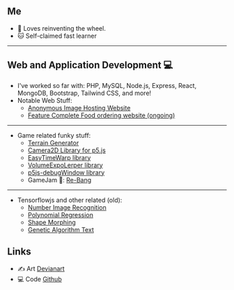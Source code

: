 ## Me
- 🔭 Loves reinventing the wheel.
- :cat: Self-claimed fast learner
---
## Web and Application Development 💻
- I've worked so far with: PHP, MySQL, Node.js, Express, React, MongoDB, Bootstrap, Tailwind CSS, and more!
- Notable Web Stuff:
  - [Anonymous Image Hosting Website](https://github.com/clod44/freemage-hosting)
  - [Feature Complete Food ordering website (ongoing)](https://github.com/clod44/foodbox2)
---
- Game related funky stuff:
  - [Terrain Generator](https://youtu.be/NBsvztOfoeE)
  - [Camera2D Library for p5.js](https://github.com/clod44/camera2d)
  - [EasyTimeWarp library](https://github.com/clod44/EasyTimeWarp)
  - [VolumeExpoLerper library](https://github.com/clod44/VolumeExpoLerper)
  - [p5js-debugWindow library](https://github.com/clod44/p5js-debugWindow)
  - GameJam 🥇: [Re-Bang](https://github.com/clod44/re-bang)
---
- Tensorflowjs and other related (old):
  - [Number Image Recognition](https://github.com/clod44/tfjs-number-guessing)
  - [Polynomial Regression](https://github.com/clod44/tfjs-polynomial-regression/)
  - [Shape Morphing](https://github.com/clod44/tfjs-shape-morphing)
  - [Genetic Algorithm Text](https://github.com/clod44/ga-text-predict)
  

## Links
- ✍️ Art [Devianart](https://www.deviantart.com/sayochi3)
- 💻 Code [Github](https://github.com/clod44)
